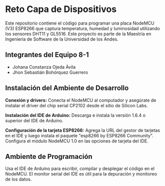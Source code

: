 # Reto Capa de Dispositivos
Este repositorio contiene el código para programar una placa NodeMCU (V3) ESP8266 que captura temperatura, humedad y luminosidad utilizando los sensores DHT11 y GL5516. Este proyecto es parte de la Maestría en Ingeniería de Software de la Universidad de los Andes.

## Integrantes del Equipo 8-1
* Johana Constanza Ojeda Ávila
* Jhon Sebastián Bohórquez Guerrero

## Instalación del Ambiente de Desarrollo
**Conexión y drivers:** Conecta el NodeMCU al computador y asegúrate de instalar el driver del chip serial CP2102 desde el sitio de Silicon Labs.

**Instalación del IDE de Arduino:** Descarga e instala la versión 1.6.4 o superior del IDE de Arduino.

**Configuración de la tarjeta ESP8266:** Agrega la URL del gestor de tarjetas en el IDE y luego instala el paquete "esp8266 by ESP8266 Community". Configura el módulo NodeMCU 1.0 en las opciones de tarjeta del IDE.

## Ambiente de Programación
Usa el IDE de Arduino para escribir, compilar y desplegar el código en el NodeMCU. El monitor serial del IDE es útil para la depuración y monitoreo de los datos.
